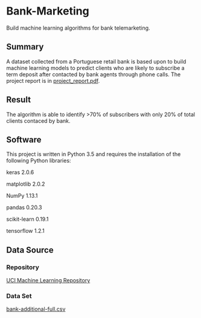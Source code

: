 # Bank-Marketing
Build machine learning algorithms for bank telemarketing.

## Summary
A dataset collected from a Portuguese retail bank is based upon to build machine learning models to predict clients who are likely to subscribe a term deposit after contacted by bank agents through phone calls. The project report is in [project_report.pdf](https://github.com/ljj-ml/Bank-Marketing/blob/master/project_report.pdf).

## Result
The algorithm is able to identify >70% of subscribers with only 20% of total clients contaced by bank.


## Software
This project is written in Python 3.5 and requires the installation of the following Python libraries:

keras		2.0.6

matplotlib	2.0.2

NumPy		1.13.1

pandas		0.20.3

scikit-learn	0.19.1

tensorflow	1.2.1

## Data Source
### Repository
[UCI Machine Learning Repository](https://archive.ics.uci.edu/ml/datasets/bank+marketing)
### Data Set
[bank-additional-full.csv](https://archive.ics.uci.edu/ml/machine-learning-databases/00222/)

